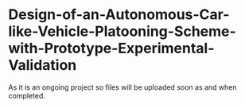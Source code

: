 # Design-of-an-Autonomous-Car-like-Vehicle-Platooning-Scheme-with-Prototype-Experimental-Validation
As it is an ongoing project so files will be uploaded soon as and when completed.
